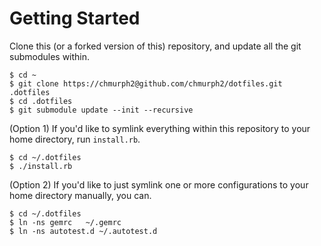 # Getting Started

Clone this (or a forked version of this) repository, and update all the git
submodules within.

    $ cd ~
    $ git clone https://chmurph2@github.com/chmurph2/dotfiles.git .dotfiles
    $ cd .dotfiles
    $ git submodule update --init --recursive

(Option 1) If you'd like to symlink everything within this repository to your
home directory, run `install.rb`.

    $ cd ~/.dotfiles
    $ ./install.rb

(Option 2) If you'd like to just symlink one or more configurations to your
home directory manually, you can.

    $ cd ~/.dotfiles
    $ ln -ns gemrc   ~/.gemrc
    $ ln -ns autotest.d ~/.autotest.d


